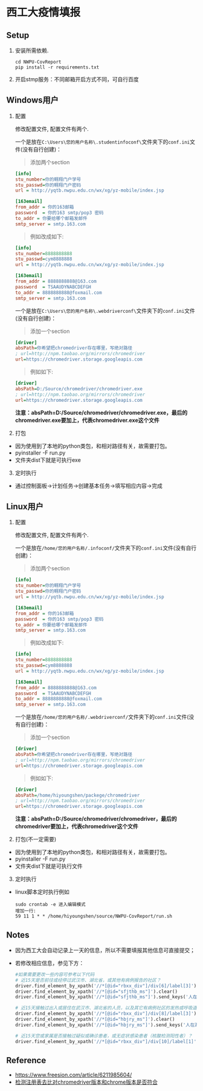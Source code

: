 # 西工大疫情填报

## Setup

1. 安装所需依赖.
    
    ```shell
    cd NWPU-CovReport
    pip install -r requirements.txt
    ```
2. 开启stmp服务：不同邮箱开启方式不同，可自行百度

## Windows用户

1. 配置

    修改配置文件, 配置文件有两个.
      
    一个是放在`C:\Users\您的用户名称\.studentinfoconf\`文件夹下的`conf.ini`文件(没有自行创建)：

    > 添加两个section
    ```ini
    [info]
    stu_number=你的翱翔门户学号
    stu_passwd=你的翱翔门户密码
    url = http://yqtb.nwpu.edu.cn/wx/xg/yz-mobile/index.jsp

    [163email]
    from_addr = 你的163邮箱
    password  = 你的163 smtp/pop3 密码
    to_addr = 你要给哪个邮箱发邮件
    smtp_server = smtp.163.com
    ```
    > 例如改成如下:
    ```ini
    [info]
    stu_number=8888888888
    stu_passwd=cym8888888
    url = http://yqtb.nwpu.edu.cn/wx/xg/yz-mobile/index.jsp

    [163email]
    from_addr = 8888888888@163.com
    password  = TSAAUDYNABCDEFGH
    to_addr = 8888888888@foxmail.com
    smtp_server = smtp.163.com
    ```

    一个是放在`C:\Users\您的用户名称\.webdriverconf\`文件夹下的`conf.ini`文件(没有自行创建)：

    > 添加一个section

    ```ini
    [driver]
    absPath=你希望把chromedriver存在哪里，写绝对路径
    ; url=http://npm.taobao.org/mirrors/chromedriver
    url=https://chromedriver.storage.googleapis.com
    ```

    > 例如如下:

    ```ini
    [driver]
    absPath=D:/Source/chromedriver/chromedriver.exe
    ; url=http://npm.taobao.org/mirrors/chromedriver
    url=https://chromedriver.storage.googleapis.com
    ```

    **注意：absPath=D:/Source/chromedriver/chromedriver.exe，最后的chromedriver.exe要加上，代表chromedriver.exe这个文件**

2. 打包

* 因为使用到了本地的python类包，和相对路径有关，故需要打包。
* pyinstaller -F run.py
* 文件夹dist下就是可执行exe

3. 定时执行

- 通过控制面板→计划任务→创建基本任务→填写相应内容→完成

## Linux用户

1. 配置

    修改配置文件, 配置文件有两个.
      
    一个是放在`/home/您的用户名称/.infoconf/`文件夹下的`conf.ini`文件(没有自行创建)：

    > 添加两个section
    ```ini
    [info]
    stu_number=你的翱翔门户学号
    stu_passwd=你的翱翔门户密码
    url = http://yqtb.nwpu.edu.cn/wx/xg/yz-mobile/index.jsp
    
    [163email]
    from_addr = 你的163邮箱
    password  = 你的163 smtp/pop3 密码
    to_addr = 你要给哪个邮箱发邮件
    smtp_server = smtp.163.com
    ```
    > 例如改成如下:
    ```ini
    [info]
    stu_number=8888888888
    stu_passwd=cym8888888
    url = http://yqtb.nwpu.edu.cn/wx/xg/yz-mobile/index.jsp

    [163email]
    from_addr = 8888888888@163.com
    password  = TSAAUDYNABCDEFGH
    to_addr = 8888888888@foxmail.com
    smtp_server = smtp.163.com
    ```

    一个是放在`/home/您的用户名称/.webdriverconf/`文件夹下的`conf.ini`文件(没有自行创建)：

    > 添加一个section
    ```ini
    [driver]
    absPath=你希望把chromedriver存在哪里，写绝对路径
    ; url=http://npm.taobao.org/mirrors/chromedriver
    url=https://chromedriver.storage.googleapis.com
    ```

    > 例如如下:

    ```ini
    [driver]
    absPath=/home/hiyoungshen/packege/chromedriver
    ; url=http://npm.taobao.org/mirrors/chromedriver
    url=https://chromedriver.storage.googleapis.com
    ```

    **注意：absPath=D:/Source/chromedriver/chromedriver，最后的chromedriver要加上，代表chromedriver这个文件**

2. 打包(不一定需要)

* 因为使用到了本地的python类包，和相对路径有关，故需要打包。
* pyinstaller -F run.py
* 文件夹dist下就是可执行文件

3. 定时执行

* linux脚本定时执行例如
  ```shell
  sudo crontab -e 进入编辑模式
  增加一行:
  59 11 1 * * /home/hiyoungshen/source/NWPU-CovReport/run.sh
  ```

## Notes

- 因为西工大会自动记录上一天的信息，所以不需要填报其他信息可直接提交；

- 若修改相应信息，参见下方：

  ```python
  #如果需要更改一些内容可参考以下代码
  # 近15天是否前往或经停过武汉市、湖北省，或其他有病例报告的社区？
  driver.find_element_by_xpath('//*[@id="rbxx_div"]/div[6]/label[3]').click()
  driver.find_element_by_xpath('//*[@id="sfjthb_ms"]').clear()
  driver.find_element_by_xpath('//*[@id="sfjthb_ms"]').send_keys('人在湖北')
  
  # 近15天接触过出入或居住在武汉市、湖北省的人员，以及其它有病例社区的发热或呼吸道症状患者？
  driver.find_element_by_xpath('//*[@id="rbxx_div"]/div[8]/label[3]').click()
  driver.find_element_by_xpath('//*[@id="hbjry_ms"]').clear()
  driver.find_element_by_xpath('//*[@id="hbjry_ms"]').send_keys('人在湖北')
  
  # 近15天您或家属是否接触过疑似或确诊患者，或无症状感染患者（核酸检测阳性者）？
  driver.find_element_by_xpath('//*[@id="rbxx_div"]/div[10]/label[1]').click()
  ```

## Reference

- https://www.freesion.com/article/6211985604/
- [检测注册表去比对chromedriver版本和chrome版本是否符合](https://gitee.com/z417/selenium-webdriver-manager)
